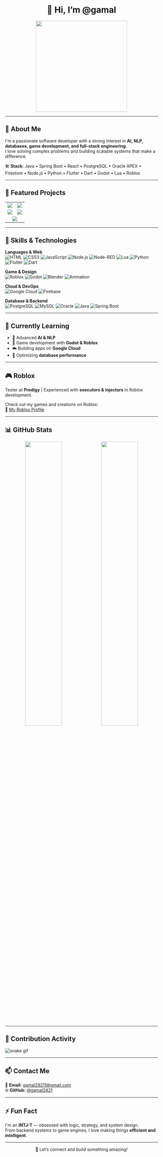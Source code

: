 <h1 align="center">👋 Hi, I’m @gamal</h1>

<p align="center">
  <img src="https://media.giphy.com/media/IHN00Yz6FfN7aPZKlZ/giphy.gif" width="300"/>
</p>

---

## 🧠 About Me  
I'm a passionate software developer with a strong interest in **AI, NLP, databases, game development, and full-stack engineering**.  
I love solving complex problems and building scalable systems that make a difference.

🛠️ **Stack:** Java • Spring Boot • React • PostgreSQL • Oracle APEX • Firestore • Node.js • Python • Flutter • Dart • Godot • Lua • Roblox

---
## 🚀 Featured Projects

<table>
  <tr>
    <td>
      <a href="https://github.com/gamal2421/Personal-Expenses-Manager">
        <img src="https://github-readme-stats.vercel.app/api/pin/?username=gamal2421&repo=Personal-Expenses-Manager&theme=tokyonight" />
      </a>
    </td>
    <td>
      <a href="https://github.com/gamal2421/COR">
        <img src="https://github-readme-stats.vercel.app/api/pin/?username=gamal2421&repo=COR&theme=tokyonight" />
      </a>
    </td>
  </tr>
  <tr>
    <td>
      <a href="https://github.com/gamal2421/SMS">
        <img src="https://github-readme-stats.vercel.app/api/pin/?username=gamal2421&repo=SMS&theme=tokyonight" />
      </a>
    </td>
    <td>
      <a href="https://github.com/gamal2421/library-management-system-">
        <img src="https://github-readme-stats.vercel.app/api/pin/?username=gamal2421&repo=library-management-system-&theme=tokyonight" />
      </a>
    </td>
  </tr>
  <tr>
    <td colspan="2" align="center">
      <a href="https://github.com/gamal2421/THERENA">
        <img src="https://github-readme-stats.vercel.app/api/pin/?username=gamal2421&repo=THERENA&theme=tokyonight" />
      </a>
    </td>
  </tr>
</table>

---


## 🎯 Skills & Technologies

**Languages & Web**  
![HTML](https://img.shields.io/badge/HTML5-E34F26?style=flat&logo=html5&logoColor=white)
![CSS3](https://img.shields.io/badge/CSS3-1572B6?style=flat&logo=css3&logoColor=white)
![JavaScript](https://img.shields.io/badge/JavaScript-F7DF1E?style=flat&logo=javascript&logoColor=black)
![Node.js](https://img.shields.io/badge/Node.js-339933?style=flat&logo=node.js&logoColor=white)
![Node-RED](https://img.shields.io/badge/Node--RED-8F0000?style=flat&logo=nodered&logoColor=white)
![Lua](https://img.shields.io/badge/Lua-2C2D72?style=flat&logo=lua&logoColor=white)
![Python](https://img.shields.io/badge/Python-3776AB?style=flat&logo=python&logoColor=white)
![Flutter](https://img.shields.io/badge/Flutter-02569B?style=flat&logo=flutter&logoColor=white)
![Dart](https://img.shields.io/badge/Dart-0175C2?style=flat&logo=dart&logoColor=white)

**Game & Design**  
![Roblox](https://img.shields.io/badge/Roblox-000000?style=flat&logo=roblox&logoColor=white)
![Godot](https://img.shields.io/badge/Godot-478CBF?style=flat&logo=godot-engine&logoColor=white)
![Blender](https://img.shields.io/badge/Blender-F5792A?style=flat&logo=blender&logoColor=white)
![Animation](https://img.shields.io/badge/Animator-FFD700?style=flat)

**Cloud & DevOps**  
![Google Cloud](https://img.shields.io/badge/Google_Cloud-4285F4?style=flat&logo=google-cloud&logoColor=white)
![Firebase](https://img.shields.io/badge/Firebase-ffca28?style=flat&logo=firebase&logoColor=black)

**Database & Backend**  
![PostgreSQL](https://img.shields.io/badge/PostgreSQL-316192?style=flat&logo=postgresql&logoColor=white)
![MySQL](https://img.shields.io/badge/MySQL-4479A1?style=flat&logo=mysql&logoColor=white)
![Oracle](https://img.shields.io/badge/Oracle-F80000?style=flat&logo=oracle&logoColor=white)
![Java](https://img.shields.io/badge/Java-ED8B00?style=flat&logo=java&logoColor=white)
![Spring Boot](https://img.shields.io/badge/Spring_Boot-6DB33F?style=flat&logo=spring-boot&logoColor=white)

---

## 🌱 Currently Learning

- 🤖 Advanced **AI & NLP**  
- 🧩 Game development with **Godot & Roblox**  
- ☁️ Building apps on **Google Cloud**  
- 🔁 Optimizing **database performance**

---

## 🎮 Roblox

Tester at **Prodigy** | Experienced with **executors & injectors** in Roblox development.

Check out my games and creations on Roblox:  
🔗 [My Roblox Profile](https://www.roblox.com/home)

---

## 📊 GitHub Stats

<p align="center">
  <img src="https://github-readme-stats.vercel.app/api?username=gamal2421&show_icons=true&theme=tokyonight" width="49%"/>
  <img src="https://github-readme-stats.vercel.app/api/top-langs/?username=gamal2421&layout=compact&theme=tokyonight" width="49%"/>
</p>

---

## 🐍 Contribution Activity

![snake gif](https://github.com/gamal2421/snk/blob/output-svg-only/github-contribution-grid-snake-dark.svg)

---

## 📫 Contact Me

📧 **Email:** gamal29211@gmail.com  
🌐 **GitHub:** [@gamal2421](https://github.com/gamal2421)

---

## ⚡ Fun Fact  
I'm an **INTJ-T** — obsessed with logic, strategy, and system design.  
From backend systems to game engines, I love making things **efficient and intelligent**.

---

<p align="center">
  🚀 Let’s connect and build something amazing!
</p>
